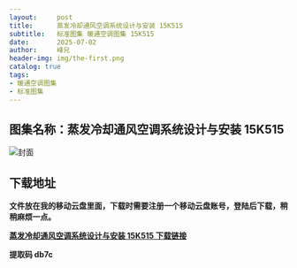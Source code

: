 ```yaml
---
layout:     post
title:      蒸发冷却通风空调系统设计与安装 15K515
subtitle:   标准图集 暖通空调图集 15K515
date:       2025-07-02
author:     峰兄
header-img: img/the-first.png
catalog: true
tags:
- 暖通空调图集
- 标准图集
---
```

## 图集名称：蒸发冷却通风空调系统设计与安装 15K515
![封面](https://pic1.imgdb.cn/item/6866203558cb8da5c88b65b0.jpg)


## 下载地址 ##
**文件放在我的移动云盘里面，下载时需要注册一个移动云盘账号，登陆后下载，稍稍麻烦一点。**  
  
[**蒸发冷却通风空调系统设计与安装 15K515 下载链接**](https://caiyun.139.com/w/i/2nQQTuKEoane1)


**提取码 db7c**

